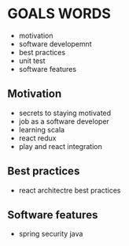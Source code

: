 # GOALS WORDS

- motivation
- software developemnt
- best practices
- unit test
- software features

## Motivation
- secrets to staying motivated
- job as a software developer
- learning scala
- react redux
- play and react integration

## Best practices
- react architectre best practices

## Software features
- spring security java